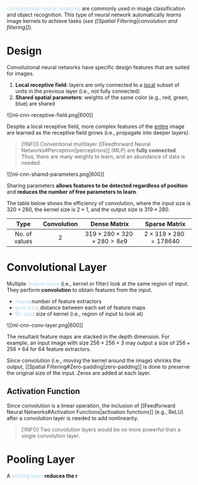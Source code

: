 <span style = "color:lightblue">Convolutional neural networks</span> are commonly used in image classification and object recognition. This type of neural network automatically *learns* image kernels to achieve tasks (*see [[Spatial Filtering|convolution and filtering]]*).

# Design

Convolutional neural networks have specific design features that are suited for images.
1. **Local receptive field**: layers are only connected to a <u>local</u> subset of units in the previous layer (i.e., not fully connected)
2. **Shared spatial parameters**: weights of the same color (e.g., red, green, blue) are shared

![[ml-cnn-receptive-field.png|600]]

Despite a local receptive field, more complex features of the <u>entire</u> image are learned as the receptive field grows (i.e., propagate into deeper layers).

> [!INFO]
> Conventional multilayer [[Feedforward Neural Networks#Perceptron|perceptrons]] (MLP) are **fully connected**. Thus, there are many weights to learn, and an abundance of data is needed.

![[ml-cnn-shared-parameters.png|600]]

Sharing parameters **allows features to be detected regardless of position** and **reduces the number of free parameters to learn**.

The table below shows the efficiency of convolution, where the input size is $320\times280$, the kernel size is $2\times1$, and the output size is $319\times280$.

|   **Type**    | **Convolution** |            **Dense Matrix**            |      **Sparse Matrix**       |
|:-------------:|:---------------:|:--------------------------------------:|:----------------------------:|
| No. of values |       $2$       | $319\times280\times320\times280 > 8e9$ | $2\times319\times280=178640$ |

# Convolutional Layer
Multiple <span style = "color:lightblue">feature maps</span> (i.e., kernel or filter) look at the same region of input. They perform **convolution** to obtain features from the input.
- <span style = "color:lightblue">maps</span>: number of feature extractors
- <span style = "color:lightblue">pool size</span>: distance between each set of feature maps
- <span style = "color:lightblue">RF size</span>: size of kernel (i.e., region of input to look at)

![[ml-cnn-conv-layer.png|600]]

The resultant feature maps are stacked in the depth dimension. For example, an input image with size $256\times256\times3$ may output a size of $256\times256\times64$ for $64$ feature extractors.

Since convolution (i.e., moving the kernel around the image) shrinks the output, [[Spatial Filtering#Zero-padding|zero-padding]] is done to preserve the original size of the input. Zeros are added at each layer.

## Activation Function
Since convolution is a linear operation, the inclusion of [[Feedforward Neural Networks#Activation Functions|activation functions]] (e.g., ReLU) after a convolution layer is needed to add nonlinearity.

> [!INFO]
> Two convolution layers would be no more powerful than a single convolution layer.

# Pooling Layer
A <span style = "color:lightblue">pooling layer</span> **reduces the r**